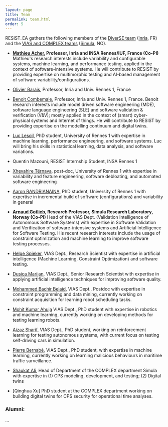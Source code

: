 ```yaml
---
layout: page
title: Team
permalink: team.html
order: 5
---
```


RESIST_EA gathers the following members of the [DiverSE team](http://diverse.irisa.fr/) ([Inria](https://www.inria.fr/), FR) and 
the [VIAS and COMPLEX teams](https://www.simula.no/research/software-engineering) ([Simula](https://www.simula.no), NO).

* **[Mathieu Acher](https://www.mathieuacher.com/), Professor, Inria and INSA Rennes/IUF, France (Co-PI)** Mathieu's research interests include variability and configurable systems, machine learning, and performance testing, applied in the context of software-intensive systems. He will contribute to RESIST by providing expertise on multimorphic testing and AI-based management of software variability/configurations.
* [Olivier Barais](https://olivier.barais.fr), Professor, Inria and Univ. Rennes 1, France
* [Benoit Combemale](https://www.irit.fr/~Benoit.Combemale/), Professor, Inria and Univ. Rennes 1, France. Benoit
research interests include model driven software engineering (MDE), software language engineering (SLE) and software validation & verification (V&V); mostly applied in the context of (smart) cyber-physical systems and Internet of things. He will contribute to RESIST by providing expertise on the modelling continuum and digital twins. 
* [Luc Lesoil](https://www.linkedin.com/in/luc-lesoil-ensai/), PhD student, University of Rennes 1 with expertise in machine learning, performance engineering, and
software systems. Luc will bring his skills in statistical learning, data analysis, and software variations.
* Quentin Mazouni, RESIST Internship Student, INSA Rennes 1
* [Xhevahire Tërnava](https://ternava.github.io/), post-doc, University of Rennes 1 with expertise in variability and feature engineering, software debloating, and automated software engineering 
* [Aaron RANDRIANAINA](https://perso.eleves.ens-rennes.fr/people/georges-aaron.randrianaina/), PhD student, University of Rennes 1 with expertise in incremental build of software (configurations) and variability in general 

* **[Arnaud Gotlieb](https://www.simula.no/people/arnaud), Research Professor, Simula Research Laboratory, Norway (Co-PI)**
Head of the VIAS Dept. (Validation Intelligence of Autonomous Software Systems) with expertise in Software Validation and Verification of software-intensive systems and Artificial Intelligence for Software Testing. His recent research interests include the usage of constraint optimization and machine learning to improve software testing processes.
* [Helge Spieker](https://www.simula.no/people/helge), VIAS Dept., Research Scientist with expertise in artificial intelligence (Machine Learning, Constraint Optimization) and software testing. 
* [Dusica Marijan](https://www.simula.no/people/dusica), VIAS Dept., Senior Research Scientist with expertise in applying artificial intelligence techniques for improving software quality.
* [Mohammed Bachir Belaid](https://www.simula.no/people/bachir), VIAS Dept., Postdoc with expertise in constraint programming and data mining, currently working on constraint acquisition for learning robot scheduling tasks. 
* [Mohit Kumar Ahuja](https://www.simula.no/people/mohit) VIAS Dept., PhD student with expertise in robotics and machine learning, currently working on developing methods for testing learning robots.
* [Aizaz Sharif](https://www.simula.no/people/aizaz), VIAS Dept., PhD student, working on reinforcement learning for testing autonomous systems, with current focus on testing self-driving cars in simulation. 
* [Pierre Bernabé](https://www.simula.no/people/pierbernabe), VIAS Dept., PhD student, with expertise in machine learning, currently working on learning malicious behaviours in maritime traffic surveillance.
* [Shaukat Ali](https://www.simula.no/people/shaukat), Head of Department of the COMPLEX department Simula with expertise in (1) CPS modeling, development, and testing; (2) Digital twins  
* [Qinghua Xu] PhD student at the COMPLEX department working on building digital twins for CPS security for operational time analyses.  


### Alumni:

...
